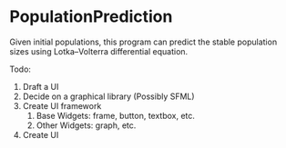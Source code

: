 # PopulationPrediction
Given initial populations, this program can predict the stable population sizes using Lotka–Volterra differential equation.

Todo:
1. Draft a UI
1. Decide on a graphical library (Possibly SFML)
1. Create UI framework
    1. Base Widgets: frame, button, textbox, etc.
    1. Other Widgets: graph, etc.
1. Create UI
